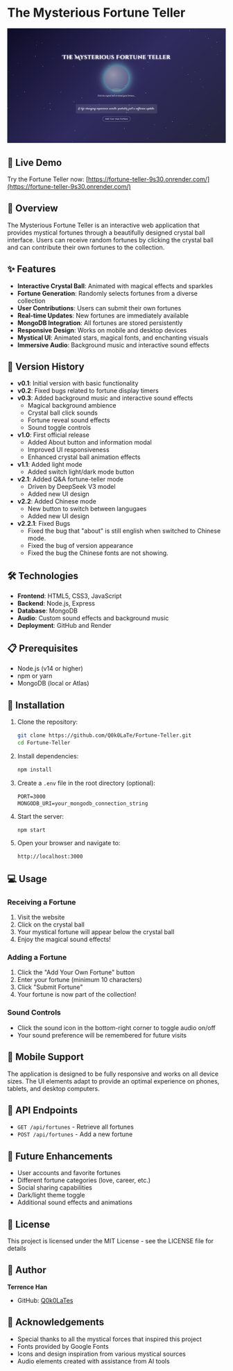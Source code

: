 # The Mysterious Fortune Teller

![Fortune Teller Preview](https://github.com/Q0k0LaTe/Fortune-Teller/blob/master/preview.png)

## 🔮 Live Demo

Try the Fortune Teller now: [https://fortune-teller-9s30.onrender.com/](https://fortune-teller-9s30.onrender.com/)

## 🔮 Overview

The Mysterious Fortune Teller is an interactive web application that provides mystical fortunes through a beautifully designed crystal ball interface. Users can receive random fortunes by clicking the crystal ball and can contribute their own fortunes to the collection.

## ✨ Features

- **Interactive Crystal Ball**: Animated with magical effects and sparkles
- **Fortune Generation**: Randomly selects fortunes from a diverse collection
- **User Contributions**: Users can submit their own fortunes
- **Real-time Updates**: New fortunes are immediately available
- **MongoDB Integration**: All fortunes are stored persistently
- **Responsive Design**: Works on mobile and desktop devices
- **Mystical UI**: Animated stars, magical fonts, and enchanting visuals
- **Immersive Audio**: Background music and interactive sound effects

## 📝 Version History

- **v0.1**: Initial version with basic functionality
- **v0.2**: Fixed bugs related to fortune display timers
- **v0.3**: Added background music and interactive sound effects
  - Magical background ambience
  - Crystal ball click sounds
  - Fortune reveal sound effects
  - Sound toggle controls
- **v1.0**: First official release
  - Added About button and information modal
  - Improved UI responsiveness
  - Enhanced crystal ball animation effects
- **v1.1**: Added light mode
  - Added switch light/dark mode button
- **v2.1**: Added Q&A fortune-teller mode
  - Driven by DeepSeek V3 model
  - Added new UI design
- **v2.2**: Added Chinese mode
  - New button to switch between langugaes
  - Added new UI design
- **v2.2.1**: Fixed Bugs
  - Fixed the bug that "about" is still english when switched to Chinese mode.
  - Fixed the bug of version appearance 
  - Fixed the bug the Chinese fonts are not showing.

## 🛠️ Technologies

- **Frontend**: HTML5, CSS3, JavaScript
- **Backend**: Node.js, Express
- **Database**: MongoDB
- **Audio**: Custom sound effects and background music
- **Deployment**: GitHub and Render

## 📋 Prerequisites

- Node.js (v14 or higher)
- npm or yarn
- MongoDB (local or Atlas)

## 🚀 Installation

1. Clone the repository:
   ```bash
   git clone https://github.com/Q0k0LaTe/Fortune-Teller.git
   cd Fortune-Teller
   ```

2. Install dependencies:
   ```bash
   npm install
   ```

3. Create a `.env` file in the root directory (optional):
   ```
   PORT=3000
   MONGODB_URI=your_mongodb_connection_string
   ```

4. Start the server:
   ```bash
   npm start
   ```

5. Open your browser and navigate to:
   ```
   http://localhost:3000
   ```

## 💻 Usage

### Receiving a Fortune
1. Visit the website
2. Click on the crystal ball
3. Your mystical fortune will appear below the crystal ball
4. Enjoy the magical sound effects!

### Adding a Fortune
1. Click the "Add Your Own Fortune" button
2. Enter your fortune (minimum 10 characters)
3. Click "Submit Fortune"
4. Your fortune is now part of the collection!

### Sound Controls
- Click the sound icon in the bottom-right corner to toggle audio on/off
- Your sound preference will be remembered for future visits

## 📱 Mobile Support

The application is designed to be fully responsive and works on all device sizes. The UI elements adapt to provide an optimal experience on phones, tablets, and desktop computers.

## 🔄 API Endpoints

- `GET /api/fortunes` - Retrieve all fortunes
- `POST /api/fortunes` - Add a new fortune

## 🔮 Future Enhancements

- User accounts and favorite fortunes
- Different fortune categories (love, career, etc.)
- Social sharing capabilities
- Dark/light theme toggle
- Additional sound effects and animations

## 📝 License

This project is licensed under the MIT License - see the LICENSE file for details

## 👤 Author

**Terrence Han**

- GitHub: [Q0k0LaTes](https://github.com/Q0k0LaTe)

## 🙏 Acknowledgements

- Special thanks to all the mystical forces that inspired this project
- Fonts provided by Google Fonts
- Icons and design inspiration from various mystical sources
- Audio elements created with assistance from AI tools